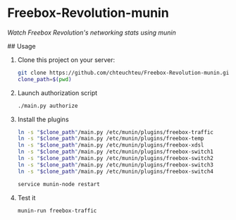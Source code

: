 # Freebox-Revolution-munin
*Watch Freebox Revolution's networking stats using munin*

## Usage

1. Clone this project on your server:
    
    ```bash
    git clone https://github.com/chteuchteu/Freebox-Revolution-munin.git && cd Freebox-Revolution-munin
    clone_path=$(pwd)
    ```

2. Launch authorization script

    ```bash
    ./main.py authorize
    ```

3. Install the plugins

    ```bash
    ln -s "$clone_path"/main.py /etc/munin/plugins/freebox-traffic
    ln -s "$clone_path"/main.py /etc/munin/plugins/freebox-temp
    ln -s "$clone_path"/main.py /etc/munin/plugins/freebox-xdsl
    ln -s "$clone_path"/main.py /etc/munin/plugins/freebox-switch1
    ln -s "$clone_path"/main.py /etc/munin/plugins/freebox-switch2
    ln -s "$clone_path"/main.py /etc/munin/plugins/freebox-switch3
    ln -s "$clone_path"/main.py /etc/munin/plugins/freebox-switch4
    
    service munin-node restart
    ```

4. Test it

    ```
    munin-run freebox-traffic
    ```
